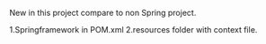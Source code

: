    New in this project compare to non Spring project.  

1.Springframework in POM.xml
2.resources folder with context file.